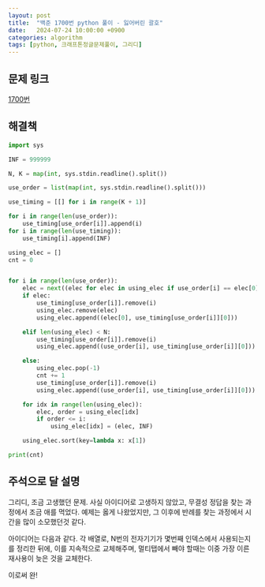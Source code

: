 ```yaml
---
layout: post
title:  "백준 1700번 python 풀이 - 잃어버린 괄호"
date:   2024-07-24 10:00:00 +0900
categories: algorithm
tags: [python, 크래프톤정글문제풀이, 그리디]
---
```


## 문제 링크
[1700번](https://www.acmicpc.net/problem/1700)

## 해결책
```python
import sys

INF = 999999

N, K = map(int, sys.stdin.readline().split())

use_order = list(map(int, sys.stdin.readline().split()))

use_timing = [[] for i in range(K + 1)]

for i in range(len(use_order)):
    use_timing[use_order[i]].append(i)
for i in range(len(use_timing)):
    use_timing[i].append(INF)

using_elec = []
cnt = 0


for i in range(len(use_order)):
    elec = next((elec for elec in using_elec if use_order[i] == elec[0]), None)
    if elec:
        use_timing[use_order[i]].remove(i)
        using_elec.remove(elec)
        using_elec.append((elec[0], use_timing[use_order[i]][0]))

    elif len(using_elec) < N:
        use_timing[use_order[i]].remove(i)
        using_elec.append((use_order[i], use_timing[use_order[i]][0]))

    else:
        using_elec.pop(-1)
        cnt += 1
        use_timing[use_order[i]].remove(i)
        using_elec.append((use_order[i], use_timing[use_order[i]][0]))

    for idx in range(len(using_elec)):
        elec, order = using_elec[idx]
        if order <= i:
            using_elec[idx] = (elec, INF)

    using_elec.sort(key=lambda x: x[1])

print(cnt)

```

## 주석으로 달 설명

그리디, 조금 고생했던 문제.
사실 아이디어로 고생하지 않았고, 무결성 정답을 찾는 과정에서 조금 애를 먹었다. 예제는 옳게 나왔었지만, 그 이후에 반례를 찾는 과정에서 시간을 많이 소모했던것 같다.

아이디어는 다음과 같다.
각 배열로, N번의 전자기기가 몇번째 인덱스에서 사용되는지를 정리한 뒤에, 이를 지속적으로 교체해주며, 멀티탭에서 빼야 할때는 이중 가장 이른 재사용이 늦은 것을 교체한다.

이로써 완!
